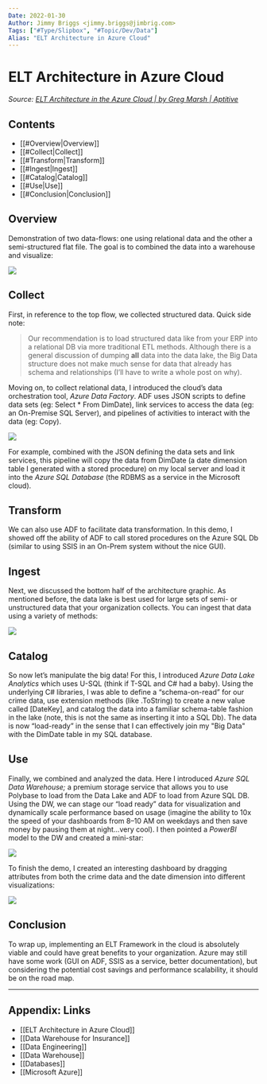 ```yaml
---
Date: 2022-01-30
Author: Jimmy Briggs <jimmy.briggs@jimbrig.com>
Tags: ["#Type/Slipbox", "#Topic/Dev/Data"]
Alias: "ELT Architecture in Azure Cloud"
---
```



# ELT Architecture in Azure Cloud

*Source: [ELT Architecture in the Azure Cloud | by Greg Marsh | Aptitive](https://blog.aptitive.com/elt-architecture-in-the-azure-cloud-50a90681036b)*

## Contents

- [[#Overview|Overview]]
- [[#Collect|Collect]]
- [[#Transform|Transform]]
- [[#Ingest|Ingest]]
- [[#Catalog|Catalog]]
- [[#Use|Use]]
- [[#Conclusion|Conclusion]]


## Overview

Demonstration of two data-flows: one using relational data and the other a semi-structured flat file. The goal is to combined the data into a warehouse and visualize:

![](https://i.imgur.com/z0c7iGq.png)


## Collect

First, in reference to the top flow, we collected structured data. Quick side note:

> Our recommendation is to load structured data like from your ERP into a relational DB via more traditional ETL methods. Although there is a general discussion of dumping **all** data into the data lake, the Big Data structure does not make much sense for data that already has schema and relationships (I’ll have to write a whole post on why).

Moving on, to collect relational data, I introduced the cloud’s data orchestration tool, _Azure Data Factory_. ADF uses JSON scripts to define data sets (eg: Select * From DimDate), link services to access the data (eg: an On-Premise SQL Server), and pipelines of activities to interact with the data (eg: Copy).

![](https://i.imgur.com/RPkTdo4.png)

For example, combined with the JSON defining the data sets and link services, this pipeline will copy the data from DimDate (a date dimension table I generated with a stored procedure) on my local server and load it into the _Azure SQL Database_ (the RDBMS as a service in the Microsoft cloud).

## Transform

We can also use ADF to facilitate data transformation. In this demo, I showed off the ability of ADF to call stored procedures on the Azure SQL Db (similar to using SSIS in an On-Prem system without the nice GUI).

## Ingest

Next, we discussed the bottom half of the architecture graphic. As mentioned before, the data lake is best used for large sets of semi- or unstructured data that your organization collects. You can ingest that data using a variety of methods:

![](https://i.imgur.com/WfPVIFo.png)


## Catalog

So now let’s manipulate the big data! For this, I introduced _Azure Data Lake Analytics_ which uses U-SQL (think if T-SQL and C# had a baby). Using the underlying C# libraries, I was able to define a “schema-on-read” for our crime data, use extension methods (like .ToString) to create a new value called [DateKey], and catalog the data into a familiar schema-table fashion in the lake (note, this is not the same as inserting it into a SQL Db). The data is now “load-ready” in the sense that I can effectively join my "Big Data" with the DimDate table in my SQL database.

## Use

Finally, we combined and analyzed the data. Here I introduced _Azure SQL Data Warehouse;_ a premium storage service that allows you to use Polybase to load from the Data Lake and ADF to load from Azure SQL DB. Using the DW, we can stage our “load ready” data for visualization and dynamically scale performance based on usage (imagine the ability to 10x the speed of your dashboards from 8–10 AM on weekdays and then save money by pausing them at night…very cool). I then pointed a _PowerBI_ model to the DW and created a mini-star:

![](https://i.imgur.com/eUGEDxY.png)

To finish the demo, I created an interesting dashboard by dragging attributes from both the crime data and the date dimension into different visualizations:

![](https://i.imgur.com/lcohDey.png)

## Conclusion

To wrap up, implementing an ELT Framework in the cloud is absolutely viable and could have great benefits to your organization. Azure may still have some work (GUI on ADF, SSIS as a service, better documentation), but considering the potential cost savings and performance scalability, it should be on the road map.

***

## Appendix: Links

-   [[ELT Architecture in Azure Cloud]]
-   [[Data Warehouse for Insurance]]
-   [[Data Engineering]]
-   [[Data Warehouse]]
-   [[Databases]]
-   [[Microsoft Azure]]


